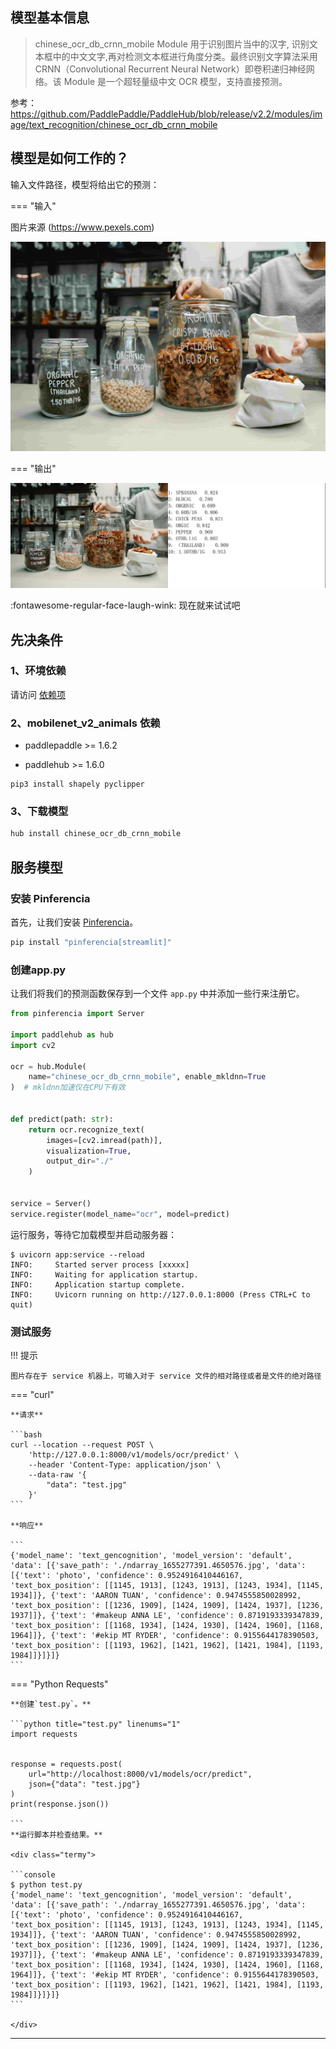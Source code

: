 
## 模型基本信息
> chinese_ocr_db_crnn_mobile Module 用于识别图片当中的汉字, 识别文本框中的中文文字,再对检测文本框进行角度分类。最终识别文字算法采用 CRNN（Convolutional Recurrent Neural Network）即卷积递归神经网络。该 Module 是一个超轻量级中文 OCR 模型，支持直接预测。

参考：https://github.com/PaddlePaddle/PaddleHub/blob/release/v2.2/modules/image/text_recognition/chinese_ocr_db_crnn_mobile

## 模型是如何工作的？

输入文件路径，模型将给出它的预测：

=== "输入"

图片来源 (https://www.pexels.com)

![价格](/assets/images/examples/paddle/price_input.jpg)

=== "输出"

![价格](/assets/images/examples/paddle/price_output.jpg)

:fontawesome-regular-face-laugh-wink: 现在就来试试吧

## 先决条件

### 1、环境依赖

请访问 [依赖项](../../../dependencies/)

### 2、mobilenet_v2_animals 依赖

  - paddlepaddle >= 1.6.2

  - paddlehub >= 1.6.0

```
pip3 install shapely pyclipper
```

### 3、下载模型

```bash
hub install chinese_ocr_db_crnn_mobile
```

## 服务模型

### 安装 Pinferencia

首先，让我们安装 [Pinferencia](https://github.com/underneathall/pinferencia)。

```bash
pip install "pinferencia[streamlit]"
```

### 创建app.py

让我们将我们的预测函数保存到一个文件 `app.py` 中并添加一些行来注册它。

```python title="app.py" linenums="1"
from pinferencia import Server

import paddlehub as hub
import cv2

ocr = hub.Module(
    name="chinese_ocr_db_crnn_mobile", enable_mkldnn=True
)  # mkldnn加速仅在CPU下有效


def predict(path: str):
    return ocr.recognize_text(
        images=[cv2.imread(path)],
        visualization=True,
        output_dir="./"
    )


service = Server()
service.register(model_name="ocr", model=predict)

```

运行服务，等待它加载模型并启动服务器：

<div class="termy">

```console
$ uvicorn app:service --reload
INFO:     Started server process [xxxxx]
INFO:     Waiting for application startup.
INFO:     Application startup complete.
INFO:     Uvicorn running on http://127.0.0.1:8000 (Press CTRL+C to quit)
```

</div>

### 测试服务

!!! 提示

    图片存在于 service 机器上，可输入对于 service 文件的相对路径或者是文件的绝对路径

=== "curl"

    **请求**

    ```bash
    curl --location --request POST \
        'http://127.0.0.1:8000/v1/models/ocr/predict' \
        --header 'Content-Type: application/json' \
        --data-raw '{
            "data": "test.jpg"
        }'
    ```

    **响应**

    ```
    {'model_name': 'text_gencognition', 'model_version': 'default', 'data': [{'save_path': './ndarray_1655277391.4650576.jpg', 'data': [{'text': 'photo', 'confidence': 0.9524916410446167, 'text_box_position': [[1145, 1913], [1243, 1913], [1243, 1934], [1145, 1934]]}, {'text': 'AARON TUAN', 'confidence': 0.9474555850028992, 'text_box_position': [[1236, 1909], [1424, 1909], [1424, 1937], [1236, 1937]]}, {'text': '#makeup ANNA LE', 'confidence': 0.8719193339347839, 'text_box_position': [[1168, 1934], [1424, 1930], [1424, 1960], [1168, 1964]]}, {'text': '#ekip MT RYDER', 'confidence': 0.9155644178390503, 'text_box_position': [[1193, 1962], [1421, 1962], [1421, 1984], [1193, 1984]]}]}]}
    ```

=== "Python Requests"

    **创建`test.py`。**

    ```python title="test.py" linenums="1"
    import requests


    response = requests.post(
        url="http://localhost:8000/v1/models/ocr/predict",
        json={"data": "test.jpg"}
    )
    print(response.json())

    ```
    **运行脚本并检查结果。**

    <div class="termy">

    ```console
    $ python test.py
    {'model_name': 'text_gencognition', 'model_version': 'default', 'data': [{'save_path': './ndarray_1655277391.4650576.jpg', 'data': [{'text': 'photo', 'confidence': 0.9524916410446167, 'text_box_position': [[1145, 1913], [1243, 1913], [1243, 1934], [1145, 1934]]}, {'text': 'AARON TUAN', 'confidence': 0.9474555850028992, 'text_box_position': [[1236, 1909], [1424, 1909], [1424, 1937], [1236, 1937]]}, {'text': '#makeup ANNA LE', 'confidence': 0.8719193339347839, 'text_box_position': [[1168, 1934], [1424, 1930], [1424, 1960], [1168, 1964]]}, {'text': '#ekip MT RYDER', 'confidence': 0.9155644178390503, 'text_box_position': [[1193, 1962], [1421, 1962], [1421, 1984], [1193, 1984]]}]}]}
    ```

    </div>

---
